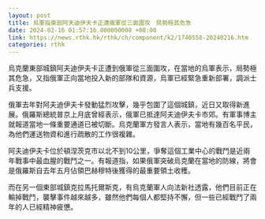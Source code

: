 ```yaml
---
layout: post
title: 烏軍指東部阿夫迪伊夫卡正遭俄軍從三面圍攻　局勢極其危急
date: 2024-02-16 01:57:16.000000000 +08:00
link: https://news.rthk.hk/rthk/ch/component/k2/1740558-20240216.htm
categories: rthk
---
```


烏克蘭東部城鎮阿夫迪伊夫卡正遭到俄軍從三面圍攻，在當地的烏軍表示，局勢極其危急，又指俄軍正向當地投入新的部隊和資源，烏軍已經緊急重新部署，調派士兵支援。

俄軍去年對阿夫迪伊夫卡發動猛烈攻擊，幾乎包圍了這個城鎮，近日又取得新進展。俄羅斯總統普京上月底曾經表示，俄軍已抵達阿夫迪伊夫卡市郊。有軍事博主就報道當地一條重要通道已被切斷。烏克蘭軍方發言人表示，當地有幾百名平民，為他們運送物資和進行疏散的工作很複雜。

阿夫迪伊夫卡位於頓涅茨克市以北不到10公里，爭奪這個工業中心的戰鬥是近兩年戰事中最血腥的戰鬥之一。有報道指，如果俄軍突破烏克蘭在當地的防線，將會是俄羅斯自去年五月佔領巴赫穆特後獲得的最重要領土收穫。

而在另一個東部城鎮克拉馬托爾斯克，有烏克蘭軍人向法新社透露，他們目前正在輸掉戰鬥，襲擊事件越來越多，雖然他們每個人都堅持不懈，但一些已經戰鬥了兩年的人已經精神疲憊。
